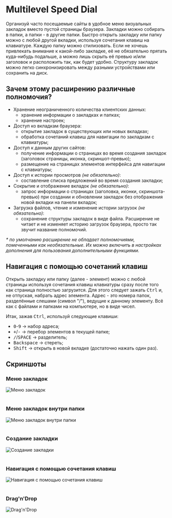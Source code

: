 # Multilevel Speed Dial
Организуй часто посещаемые сайты в удобное меню визуальных закладок вместо
пустой страницы браузера. Закладки можно собирать в папки, а папки - в другие
папки. Быстро открыть закладку или папку можно с любой другой вкладки,
используя сочетания клавиш на клавиатуре. Каждую папку можно стилизовать.
Если не хочешь привлекать внимание к какой-либо закладке, её не обязательно
прятать куда-нибудь подальше, а можно лишь скрыть её превью и/или заголовок
и расположить так, как будет удобно. Структуру закладок можно легко
синхронизировать между разными устройствами или сохранить на диск.

## Зачем этому расширению различные полномочия?
- Хранение неограниченного количества клиентских данных:
    - хранение информации о закладках и папках;
    - хранение настроек;
- Доступ ко вкладкам браузера:
    - открытие закладок в существующих или новых вкладках;
    - обработка сочетаний клавиш для навигации по закладкам с клавиатуры;
- Доступ к данным других сайтов:
    - получение информации о страницах во время создания закладок (заголовок
      страницы, иконка, скриншот-превью);
    - размещение на страницах элементов интерфейса для навигации с клавиатуры;
- Доступ к истории просмотров _(не обязательно)_:
    - составление списка предложений во время создания закладки;
- Сокрытие и отображение вкладок _(не обязательно)_:
    - запрос информации о страницах (заголовка, иконки, скриншота-превью) при
      создании и обновлении закладок без отображения новой вкладки на панели
      вкладок;
- Загрузка файлов, чтение и изменение истории загрузок _(не обязательно)_:
    - сохранение структуры закладок в виде файла. Расширение не читает и не
      изменяет историю загрузок браузера, просто так звучит название полномочий.

_* по умолчанию расширение не обладает полномочиями, помеченными как
необязательные. Их можно включить в настройках дополнения для пользования
дополнительными функциями._

## Навигация с помощью сочетаний клавиш
Открыть закладку или папку (далее - элемент) можно с любой страницы используя
сочетания клавиш клавиатуры сразу после того как страница полностью загрузится.
Для этого следует зажать <kbd>Ctrl</kbd> и, не отпуская, набрать адрес элемента. Адрес - это
номера папок, разделённые слешами (символ "/"), ведущие к данному элементу.
Всё как с файлами и папками на компьютере, но в виде чисел.

Итак, зажав <kbd>Ctrl</kbd>, используй следующие клавиши:
- <kbd>0</kbd>-<kbd>9</kbd> → набор адреса;
- <kbd>+</kbd>/<kbd>-</kbd> → перебор элементов в текущей папке;
- <kbd>/</kbd>/<kbd>SPACE</kbd> → разделитель;
- <kbd>Backspace</kbd> → стереть;
- <kbd>Shift</kbd> → открыть в новой вкладке (достаточно нажать один раз).

## Скриншоты

### Меню закладок
![Меню закладок](https://addons.mozilla.org/user-media/previews/full/205/205503.png?modified=1622133592)
<br>
<br>
### Меню закладок внутри папки
![Меню закладок внутри папки](https://addons.mozilla.org/user-media/previews/full/205/205504.png?modified=1622133619)
<br>
<br>
### Создание закладки
![Создание закладки](https://addons.mozilla.org/user-media/previews/full/205/205505.png?modified=1622133620)
<br>
<br>
### Навигация с помощью сочетания клавиш
![Навигация с помощью сочетания клавиш](https://addons.mozilla.org/user-media/previews/full/205/205506.png?modified=1622133624)
<br>
<br>
### Drag'n'Drop
![Drag'n'Drop](https://addons.mozilla.org/user-media/previews/full/205/205507.png?modified=1622133631)
